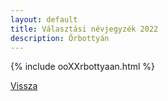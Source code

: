 ```yaml
---
layout: default
title: Választási névjegyzék 2022
description: Őrbottyán
---
```


{% include ooXXrbottyaan.html %}

[Vissza](./)